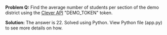 **Problem Q:**
Find the average number of students per section of the demo district using the [Clever API](https://dev.clever.com/reference) "DEMO_TOKEN" token.

**Solution:**
The answer is 22. Solved using Python. View Python file (app.py) to see more details on how. 
